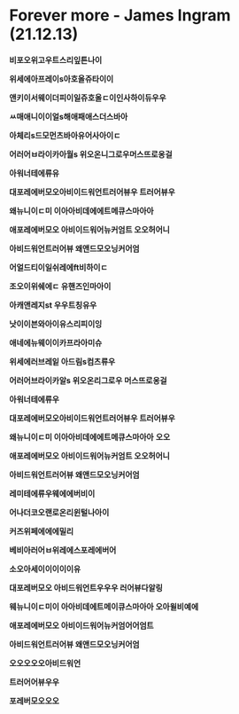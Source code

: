 # Forever more - James Ingram (21.12.13)

**비포오위고우트스리잎튼나이**

**위세에아프레이s아호올쥬타이이**

**앤키이서웨이더피이일쥬호올ㄷ이인사하이듀우우**

**ㅆ매애니이이얼s해애패애스더스바아**

**아체리s드모먼츠바아유어사아이ㄷ**

**어러어ㅂ라이카아월s 위오온니그로우머스뜨로옹걸**

**아워너테에류유**



**대포레에버모오아비이드워언트러어뷰우 트러어뷰우**

**왜뉴니이ㄷ미 이아아비데에에트메큐스마아아**

**애포레에버모오 아비이드워어뉴커엄트 오오허어니**

**아비드워언트러어뷰 왜앤드모오닝커어엄**



**어얼드티이일쉬레에ft비하이ㄷ**

**조오이위쉐에ㄷ 유핸즈인마아이**

**아캐앤레지st 우우트칭유우**

**낫이이븐와아이유스리피이잉**

**애네에뉴웨이이카프라아미슈**

**위세에러브레잍 아드림s컴츠류우**

**어러어브라이카알s 위오온리그로우 머스뜨로옹걸**

**아워너테에류우**



**대포레에버모오아비이드워언트러어뷰우 트러어뷰우**

**왜뉴니이ㄷ미 이아아비데에에트메큐스마아아** **오오**

**애포레에버모오 아비이드워어뉴커엄트 오오허어니**

**아비드워언트러어뷰 왜앤드모오닝커어엄**



**레미테에류우웨에에버비이**

**어나더코오랜로온리윈털나아이**

**커즈위페에에에밀리**

**베비아러어ㅂ위레에스포레에버어**

**소오아세이이이이이유**



**대포레버모오 아비드워언트우우우 러어뷰다알링**

**웨뉴니이ㄷ미이 아아비데에트메이큐스마아아 	오아윌비예에**

**애포레에버모오 아비이드워어뉴커엄어어엄트**

**아비드워언트러어뷰 왜앤드모오닝커어엄**



**오오오오오아비드워언**

**트러어어뷰우우**

**포레버모오오오**
